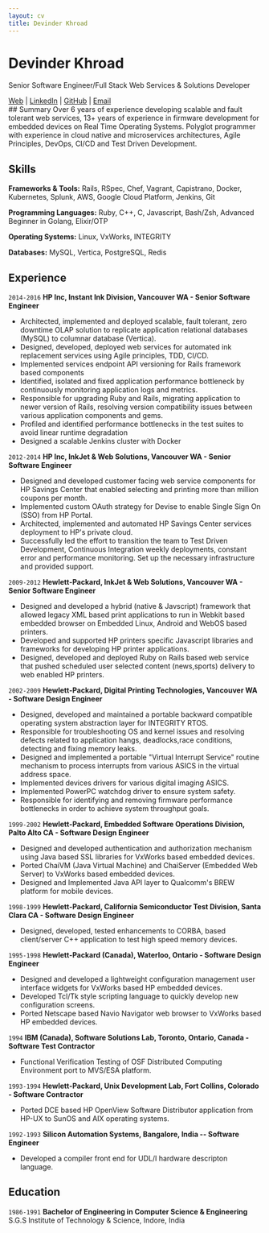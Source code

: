```yaml
---
layout: cv
title: Devinder Khroad
---
```


# Devinder Khroad

Senior Software Engineer/Full Stack Web Services & Solutions Developer
<div id="webaddress">
<a href="https://dkhroad.github.io">Web</a>
| <a href="https://www.linkedin.com/in/devinderkhroad">LinkedIn</a>
| <a href="https://github.com/dkhroad/">GitHub</a>
| <a href="mailto:khroadd@gmail.com">Email</a>
</div>
## Summary 
Over 6 years of experience developing scalable and fault tolerant 
web services, 13+ years of experience in firmware development for embedded devices on Real Time Operating Systems.
Polyglot programmer with experience in cloud native and microservices architectures, Agile Principles, DevOps, CI/CD and Test Driven Development. 

## Skills

__Frameworks & Tools:__
Rails, RSpec, Chef, Vagrant, Capistrano, Docker, Kubernetes, Splunk, AWS, Google Cloud Platform, Jenkins, Git

__Programming Languages:__
Ruby, C++, C, Javascript, Bash/Zsh, Advanced Beginner in Golang, Elixir/OTP

__Operating Systems:__
Linux, VxWorks, INTEGRITY 

__Databases:__
MySQL, Vertica, PostgreSQL, Redis

## Experience 

`2014-2016`
__HP Inc, Instant Ink Division, Vancouver WA - Senior Software Engineer__

*  Architected, implemented and deployed scalable, fault tolerant, zero downtime OLAP solution to replicate
   application relational databases (MySQL) to columnar database (Vertica).
*  Designed, developed, deployed web services for automated ink replacement services using Agile principles, TDD, CI/CD. 
*  Implemented services endpoint API versioning for Rails framework based components
*  Identified, isolated and fixed application performance bottleneck by continuously monitoring application
   logs and metrics. 
*  Responsible for upgrading Ruby and Rails, migrating application to newer version of Rails, resolving version compatibility
   issues between various application components and gems.
*  Profiled and identified performance bottlenecks in the test suites to avoid linear runtime degradation  
*  Designed a scalable Jenkins cluster with Docker 
     
`2012-2014`
__HP Inc, InkJet & Web Solutions, Vancouver WA - Senior Software Engineer__

* Designed and developed customer facing web service components for HP Savings Center that enabled selecting and printing 
  more than million coupons per month.
* Implemented custom OAuth strategy for Devise to enable Single Sign On (SSO) from HP Portal.
* Architected, implemented and automated HP Savings Center services deployment to HP's private cloud. 
* Successfully led the effort to transition the team to Test Driven Development, Continuous Integration
  weekly deployments, constant error and performance monitoring. Set up the necessary infrastructure and provided 
  support.


`2009-2012`
__Hewlett-Packard, InkJet & Web Solutions, Vancouver WA - Senior Software Engineer__

* Designed and developed a hybrid (native & Javscript) framework that allowed legacy XML based print 
  applications to run in Webkit based embedded browser on Embedded Linux, Android and WebOS based printers.
* Developed and supported HP printers specific Javascript libraries and frameworks for developing HP 
  printer applications. 
* Designed, developed and deployed Ruby on Rails based web service that pushed scheduled user selected 
  content (news,sports) delivery to web enabled HP printers. 


`2002-2009`
__Hewlett-Packard, Digital Printing Technologies, Vancouver WA - Software Design Engineer__

* Designed, developed and maintained a portable backward compatible operating system abstraction 
  layer for INTEGRITY RTOS.
* Responsible for troubleshooting OS and kernel issues and resolving defects related to application
  hangs, deadlocks,race conditions, detecting and fixing memory leaks.
* Designed and implemented a portable "Virtual Interrupt Service" routine mechanism to process interrupts
  from various ASICS in the virtual address space.
* Implemented devices drivers for various digital imaging ASICS.
* Implemented PowerPC watchdog driver to ensure system safety.
* Responsible for identifying and removing firmware performance bottlenecks in order to achieve system
  throughput goals. 

`1999-2002`
__Hewlett-Packard, Embedded Software Operations Division, Palto Alto CA - Software Design Engineer__

* Designed and developed authentication and authorization mechanism using Java based SSL libraries for VxWorks based embedded devices.
* Ported ChaiVM (Java Virtual Machine) and ChaiServer (Embedded Web Server) to VxWorks based embedded devices.
* Designed and Implemented Java API layer to Qualcomm's BREW platform for mobile devices. 

`1998-1999`
__Hewlett-Packard, California Semiconductor Test Division, Santa Clara CA - Software Design Engineer__

* Designed, developed, tested enhancements to CORBA, based client/server C++ application to test high speed memory devices.

`1995-1998`
__Hewlett-Packard (Canada), Waterloo, Ontario - Software Design Engineer__

* Designed and developed a lightweight configuration management user interface widgets for VxWorks based HP embedded devices.
* Developed Tcl/Tk style scripting language to quickly develop new configuration screens.
* Ported Netscape based Navio Navigator web browser to VxWorks based HP embedded devices.

`1994`
__IBM (Canada), Software Solutions Lab, Toronto, Ontario, Canada - Software Test Contractor__

* Functional Verification Testing of OSF Distributed Computing Environment port to MVS/ESA platform.

`1993-1994`
__Hewlett-Packard, Unix Development Lab, Fort Collins, Colorado - Software Contractor__

* Ported DCE based HP OpenView Software Distributor application from HP-UX to SunOS and AIX operating systems. 

`1992-1993`
__Silicon Automation Systems, Bangalore, India -- Software Engineer__

* Developed a compiler front end for UDL/I hardware descripton language.


## Education

`1986-1991`
__Bachelor of Engineering in Computer Science & Engineering__
 S.G.S Institute of Technology & Science, Indore, India
